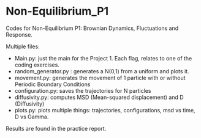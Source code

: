 # Non-Equilibrium_P1
Codes for Non-Equilibrium P1: Brownian Dynamics, Fluctuations and Response. 

Multiple files:

- Main.py: just the main for the Project 1. Each flag, relates to one of the coding exercises.
- random_generator.py : generates a N(0,1) from a uniform and plots it.
- movement.py: generates the movement of 1 particle with or without Periodic Boundary Conditions
- configuration.py: saves the trajectories for N particles
- diffusivity.py: computes MSD (Mean-squared displacement) and D (Diffusivity)
- plots.py: plots multiple things: trajectories, configurations, msd vs time, D vs Gamma.

Results are found in the practice report.
